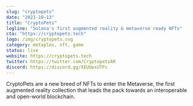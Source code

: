 ```yaml
---
slug: "cryptopets"
date: "2021-10-13"
title: "CryptoPets"
logline: "Solana's first augmented reality & metaverse ready NFTs"
cta: "https://cryptopets.tech"
logo: /img/cryptopets.svg
category: metaplex, nft, game
status: live
website: https://cryptopets.tech
twitter: https://twitter.com/CryptopetsAR
discord: https://discord.gg/XEUUwsUTPc
---
```


CryptoPets are a new breed of NFTs to enter the Metaverse, the first augmented reality collection that leads the pack towards an interoperable and open-world blockchain.
